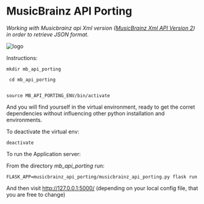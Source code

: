 # MusicBrainz API Porting

_Working with Musicbrainz api Xml version ([MusicBrainz Xml API Version 2](https://musicbrainz.org/doc/Development/XML_Web_Service/Version_2))
 in order to retrieve JSON format._



![logo](https://staticbrainz.org/MB/images/layout/header-logo-791fb3f5ca.svg)



Instructions:

 ```
 mkdir mb_api_porting
 ```
 
``` cd mb_api_porting```

```virtualenv -p /usr/bin/python3.5 MB_API_PORTING_ENV
```

```
source MB_API_PORTING_ENV/bin/activate
```

And you will find yourself in the virtual environment, ready to get the corret dependencies
without influencing other python installation and environments.


To deactivate the virtual env:

```
deactivate
```



To run the Application server:

From the directory *mb_api_porting*
run:

```
FLASK_APP=musicbrainz_api_porting/musicbrainz_api_porting.py flask run
```

And then visit http://127.0.0.1:5000/  (depending on your local config file, that you are free to change)
